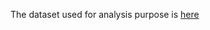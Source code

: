 The dataset used for analysis purpose is [here](https://www.kaggle.com/datasets/tsiaras/uk-road-safety-accidents-and-vehicles)
